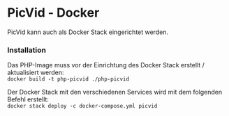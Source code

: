 # PicVid - Docker

PicVid kann auch als Docker Stack eingerichtet werden.

### Installation

Das PHP-Image muss vor der Einrichtung des Docker Stack erstellt / aktualisiert werden:  
`docker build -t php-picvid ./php-picvid`

Der Docker Stack mit den verschiedenen Services wird mit dem folgenden Befehl erstellt:  
`docker stack deploy -c docker-compose.yml picvid`